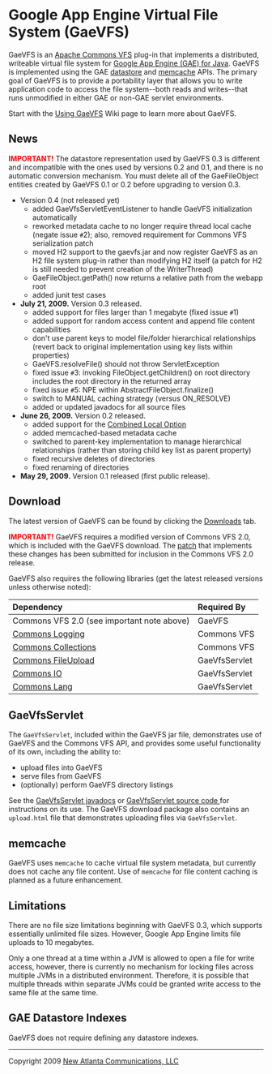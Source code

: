 # Google App Engine Virtual File System (GaeVFS) #

GaeVFS is an [Apache Commons VFS](http://commons.apache.org/vfs/) plug-in that implements a distributed, writeable virtual file system for [Google App Engine (GAE) for Java](http://code.google.com/appengine/docs/java/overview.html). GaeVFS is implemented using the GAE [datastore](http://code.google.com/appengine/docs/java/datastore/overview.html) and [memcache](http://code.google.com/appengine/docs/java/memcache/overview.html) APIs. The primary goal of GaeVFS is to provide a portability layer that allows you to write application code to access the file system--both reads and writes--that runs unmodified in either GAE or non-GAE servlet environments.

Start with the [Using GaeVFS](UsingGaeVFS.md) Wiki page to learn more about GaeVFS.

## News ##

<font color='red'><b>IMPORTANT!</b></font> The datastore representation used by GaeVFS 0.3 is different and incompatible with the ones used by versions 0.2 and 0.1, and there is no automatic conversion mechanism. You must delete all of the GaeFileObject entities created by GaeVFS 0.1 or 0.2 before upgrading to version 0.3.

  * Version 0.4 (not released yet)
    * added GaeVfsServletEventListener to handle GaeVFS initialization automatically
    * reworked metadata cache to no longer require thread local cache (negate issue `#`2); also, removed requirement for Commons VFS serialization patch
    * moved H2 support to the gaevfs.jar and now register GaeVFS as an H2 file system plug-in rather than modifying H2 itself (a patch for H2 is still needed to prevent creation of the WriterThread)
    * GaeFileObject.getPath() now returns a relative path from the webapp root
    * added junit test cases
  * **July 21, 2009.** Version 0.3 released.
    * added support for files larger than 1 megabyte (fixed issue `#`1)
    * added support for random access content and append file content capabilities
    * don't use parent keys to model file/folder hierarchical relationships (revert back to original implementation using key lists within properties)
    * GaeVFS.resolveFile() should not throw ServletException
    * fixed issue `#`3: invoking FileObject.getChildren() on root directory includes the root directory in the returned array
    * fixed issue `#`5: NPE within AbstractFileObject.finalize()
    * switch to MANUAL caching strategy (versus ON\_RESOLVE)
    * added or updated javadocs for all source files
  * **June 26, 2009.** Version 0.2 released.
    * added support for the [Combined Local Option](CombinedLocalOption.md)
    * added memcached-based metadata cache
    * switched to parent-key implementation to manage hierarchical relationships (rather than storing child key list as parent property)
    * fixed recursive deletes of directories
    * fixed renaming of directories
  * **May 29, 2009.** Version 0.1 released (first public release).

## Download ##

The latest version of GaeVFS can be found by clicking the [Downloads](http://code.google.com/p/gaevfs/downloads/list) tab.

<font color='red'><b>IMPORTANT!</b></font> GaeVFS requires a modified version of Commons VFS 2.0, which is included with the GaeVFS download. The [patch](http://code.google.com/p/gaevfs/source/browse/trunk/src/VFS-abstractfilename-abstractfileobject-serialization.patch) that implements these changes has been submitted for inclusion in the Commons VFS 2.0 release.

GaeVFS also requires the following libraries (get the latest released versions unless otherwise noted):

| **Dependency** | **Required By** |
|:---------------|:----------------|
| Commons VFS 2.0 (see important note above) | GaeVFS          |
| [Commons Logging](http://commons.apache.org/logging/) | Commons VFS     |
| [Commons Collections](http://commons.apache.org/collections/) | Commons VFS     |
| [Commons FileUpload](http://commons.apache.org/fileupload/) | GaeVfsServlet   |
| [Commons IO](http://commons.apache.org/io/) | GaeVfsServlet   |
| [Commons Lang](http://commons.apache.org/lang/) | GaeVfsServlet   |


## GaeVfsServlet ##

The `GaeVfsServlet`, included within the GaeVFS jar file, demonstrates use of GaeVFS and the Commons VFS API, and provides some useful functionality of its own, including the ability to:

  * upload files into GaeVFS
  * serve files from GaeVFS
  * (optionally) perform GaeVFS directory listings

See the [GaeVfsServlet javadocs](http://gaevfs.googlecode.com/svn/trunk/docs/javadoc/com/newatlanta/commons/vfs/provider/gae/GaeVfsServlet.html) or [GaeVfsServlet source code ](http://code.google.com/p/gaevfs/source/browse/trunk/src/com/newatlanta/appengine/servlet/GaeVfsServlet.java)for instructions on its use. The GaeVFS download package also contains an `upload.html` file that demonstrates uploading files via `GaeVfsServlet`.

## memcache ##

GaeVFS uses `memcache` to cache virtual file system metadata, but currently does not cache any file content. Use of `memcache` for file content caching is planned as a future enhancement.

## Limitations ##

There are no file size limitations beginning with GaeVFS 0.3, which supports essentially unlimited file sizes. However, Google App Engine limits file uploads to 10 megabytes.

Only a one thread at a time within a JVM is allowed to open a file for write access, however, there is currently no mechanism for locking files across multiple JVMs in a distributed environment. Therefore, it is possible that multiple threads within separate JVMs could be granted write access to the same file at the same time.

## GAE Datastore Indexes ##

GaeVFS does not require defining any datastore indexes.


---

Copyright 2009 [New Atlanta Communications, LLC](http://www.newatlanta.com/)